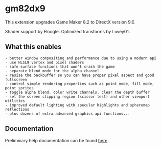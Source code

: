 # gm82dx9
This extension upgrades Game Maker 8.2 to DirectX version 9.0.

Shader support by Floogle.
Optimized transforms by Lovey01.

## What this enables

    - better window compositing and performance due to using a modern api
    - use HLSL9 vertex and pixel shaders
    - safe surface functions that won't crash the game
    - separate blend mode for the alpha channel
    - resize the backbuffer so you can have proper pixel aspect and good fullscreen
    - control simple rendering properties such as point mode, fill mode, point sprites
    - toggle alpha blend, color write channels, clear the depth buffer
    - set the screen clipping region (scissor test) and other viewport utilities
    - improved default lighting with specular highlights and spheremap reflections
    - plus dozens of extra advanced graphics api functions...

## Documentation

Preliminary help documentation can be found [here](help.txt).
